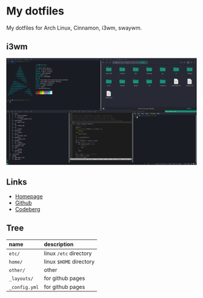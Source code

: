 # My dotfiles

My dotfiles for Arch Linux, Cinnamon, i3wm, swaywm.

## i3wm

![Arch Linux i3wm Screenshot](/other/bin/screenshots/i3.png)

## Links

* [Homepage](https://salif.github.io/dotfiles)
* [Github](https://github.com/salif/dotfiles)
* [Codeberg](https://codeberg.org/salif/dotfiles)

## Tree

| name | description |
| :--- | :--- |
| `etc/` | linux `/etc` directory |
| `home/` | linux `$HOME` directory |
| `other/` | other |
| `_layouts/` | for github pages |
| `_config.yml` | for github pages |
